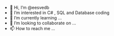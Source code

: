 - 👋 Hi, I’m @eesvedb
- 👀 I’m interested in C# , SQL and Database coding
- 🌱 I’m currently learning ...
- 💞️ I’m looking to collaborate on ...
- 📫 How to reach me ...

<!---
eesvedb/eesvedb is a ✨ special ✨ repository because its `README.md` (this file) appears on your GitHub profile.
You can click the Preview link to take a look at your changes.
--->
